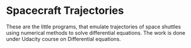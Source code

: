 # Spacecraft Trajectories

These are the little programs, that emulate trajectories of space shuttles using numerical methods to solve differential equations. The work is done under Udacity course on Differential equations.
